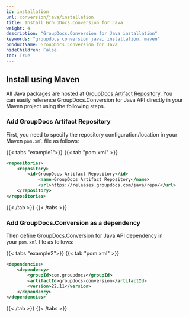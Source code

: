 ```yaml
---
id: installation
url: conversion/java/installation
title: Install GroupDocs.Conversion for Java
weight: 4
description: "GroupDocs.Conversion for Java installation"
keywords: "groupdocs conversion java, installation, maven"
productName: GroupDocs.Conversion for Java
hideChildren: False
toc: True
---
```


## Install using Maven

All Java packages are hosted at [GroupDocs Artifact Repository](https://repository.groupdocs.com/). You can easily reference GroupDocs.Conversion for Java API directly in your Maven project using the following steps.

### Add GroupDocs Artifact Repository

First, you need to specify the repository configuration/location in your Maven `pom.xml` file as follows:

{{< tabs "example1">}}
{{< tab "pom.xml" >}}
```xml
<repositories>
	<repository>
		<id>GroupDocs Artifact Repository</id>
        	<name>GroupDocs Artifact Repository</name>
        	<url>https://releases.groupdocs.com/java/repo/</url>
	</repository>
</repositories>
```
{{< /tab >}}
{{< /tabs >}}

### Add GroupDocs.Conversion as a dependency

Then define GroupDocs.Conversion for Java API dependency in your `pom.xml` file as follows:

{{< tabs "example2">}}
{{< tab "pom.xml" >}}
```xml
<dependencies>
    <dependency>
        <groupId>com.groupdocs</groupId>
        <artifactId>groupdocs-conversion</artifactId>
        <version>22.11</version>
    </dependency>
</dependencies>
```
{{< /tab >}}
{{< /tabs >}}

